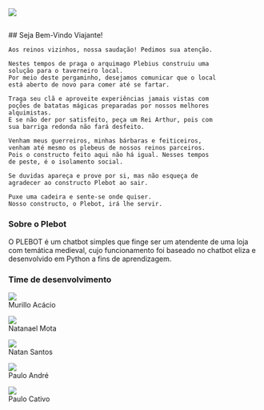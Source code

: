 <img src = "https://natansisantos.github.io/Plebot/imgs/logoplebot.png" text-align = "center">

<h2>  </h2>
## Seja Bem-Vindo Viajante!

```
Aos reinos vizinhos, nossa saudação! Pedimos sua atenção.

Nestes tempos de praga o arquimago Plebius construiu uma 
solução para o taverneiro local.
Por meio deste pergaminho, desejamos comunicar que o local 
está aberto de novo para comer até se fartar.

Traga seu clã e aproveite experiências jamais vistas com 
poções de batatas mágicas preparadas por nossos melhores 
alquimistas. 
E se não der por satisfeito, peça um Rei Arthur, pois com 
sua barriga redonda não fará desfeito.

Venham meus guerreiros, minhas bárbaras e feiticeiros, 
venham até mesmo os plebeus de nossos reinos parceiros. 
Pois o constructo feito aqui não há igual. Nesses tempos 
de peste, é o isolamento social.

Se duvidas apareça e prove por si, mas não esqueça de 
agradecer ao constructo Plebot ao sair.

Puxe uma cadeira e sente-se onde quiser. 
Nosso constructo, o Plebot, irá lhe servir.
```

### Sobre o Plebot

O PLEBOT é um chatbot simples que finge ser um atendente de uma loja com temática medieval, cujo funcionamento foi baseado no chatbot eliza e desenvolvido em Python a fins de aprendizagem.


### Time de desenvolvimento

<p  text-align = "center"><img src = "https://natansisantos.github.io/Plebot/imgs/mr.png"><br>Murillo Acácio<br><a></a></p>
<p  text-align = "center"><img src = "https://natansisantos.github.io/Plebot/imgs/nl.png"><br>Natanael Mota<br><a></a></p>
<p  text-align = "center"><img src = "https://natansisantos.github.io/Plebot/imgs/nt.png"><br>Natan Santos<br><a href="nsds.snf19@uea.edu"></a></p>
<p  text-align = "center"><img src = "https://natansisantos.github.io/Plebot/imgs/pl.png"><br>Paulo André<br><a></a></p>
<p  text-align = "center"><img src = "https://natansisantos.github.io/Plebot/imgs/pc.png"><br>Paulo Cativo<br><a></a></p>
